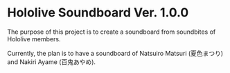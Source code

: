 # Hololive Soundboard Ver. 1.0.0

The purpose of this project is to create a soundboard from soundbites of Hololive members.

Currently, the plan is to have a soundboard of Natsuiro Matsuri (夏色まつり) and Nakiri Ayame (百鬼あやめ).
